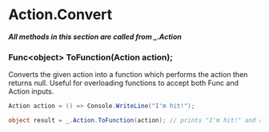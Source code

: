 # Action.Convert

***All methods in this section are called from _.Action***

### Func\<object\> ToFunction(Action action);
Converts the given action into a function which performs the action then returns null. Useful for overloading functions to accept both Func and Action inputs.
```csharp
Action action = () => Console.WriteLine("I'm hit!");

object result = _.Action.ToFunction(action); // prints "I'm hit!" and result == null
```
